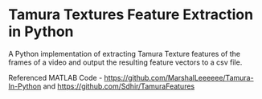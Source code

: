 # Tamura Textures Feature Extraction in Python
 A Python implementation of extracting Tamura Texture features of the frames of a video and output the resulting feature vectors to a csv file.

Referenced MATLAB Code - https://github.com/MarshalLeeeeee/Tamura-In-Python and https://github.com/Sdhir/TamuraFeatures